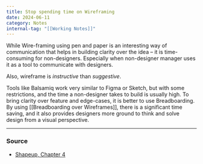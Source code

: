 ```yaml
---
title: Stop spending time on Wireframing
date: 2024-06-11
category: Notes
internal-tag: "[[Working Notes]]"
---
```

While Wire-framing using pen and paper is an interesting way of communication that helps in building clarity over the idea – it is time-consuming for non-designers. Especially when non-designer manager uses it as a tool to communicate with designers. 

Also, wireframe is *instructive* than *suggestive*.

Tools like Balsamiq work very similar to Figma or Sketch, but with some restrictions, and the time a non-designer takes to build is usually high. To bring clarity over feature and edge-cases, it is better to use Breadboarding. By using [[Breadboarding over Wireframes]], there is a significant time saving, and it also provides designers more ground to think and solve design from a visual perspective.

---
### Source
- [Shapeup, Chapter 4](https://basecamp.com/shapeup/1.3-chapter-04#breadboarding)